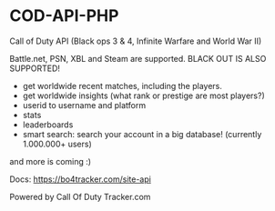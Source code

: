 # COD-API-PHP
Call of Duty API (Black ops 3 &amp; 4, Infinite Warfare and World War II)

Battle.net, PSN, XBL and Steam are supported.
BLACK OUT IS ALSO SUPPORTED!

* get worldwide recent matches, including the players.
* get worldwide insights (what rank or prestige are most players?)
* userid to username and platform
* stats
* leaderboards
* smart search: search your account in a big database! (currently 1.000.000+ users)

and more is coming :)

Docs: https://bo4tracker.com/site-api

Powered by Call Of Duty Tracker.com
